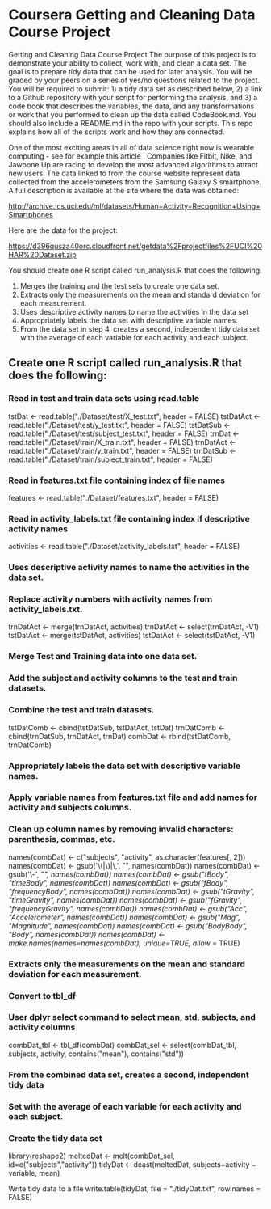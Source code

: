 # Coursera Getting and Cleaning Data Course Project

Getting and Cleaning Data Course Project
The purpose of this project is to demonstrate your ability to collect, work with, and clean a data set. The goal is to prepare tidy data that can be used for later analysis. You will be graded by your peers on a series of yes/no questions related to the project. You will be required to submit: 1) a tidy data set as described below, 2) a link to a Github repository with your script for performing the analysis, and 3) a code book that describes the variables, the data, and any transformations or work that you performed to clean up the data called CodeBook.md. You should also include a README.md in the repo with your scripts. This repo explains how all of the scripts work and how they are connected.  

One of the most exciting areas in all of data science right now is wearable computing - see for example this article . Companies like Fitbit, Nike, and Jawbone Up are racing to develop the most advanced algorithms to attract new users. The data linked to from the course website represent data collected from the accelerometers from the Samsung Galaxy S smartphone. A full description is available at the site where the data was obtained: 

http://archive.ics.uci.edu/ml/datasets/Human+Activity+Recognition+Using+Smartphones 

Here are the data for the project: 

https://d396qusza40orc.cloudfront.net/getdata%2Fprojectfiles%2FUCI%20HAR%20Dataset.zip 

 You should create one R script called run_analysis.R that does the following. 

1.	Merges the training and the test sets to create one data set.
2.	Extracts only the measurements on the mean and standard deviation for each measurement. 
3.	Uses descriptive activity names to name the activities in the data set
4.	Appropriately labels the data set with descriptive variable names. 
5.	From the data set in step 4, creates a second, independent tidy data set with the average of each variable for each activity and each subject.


## Create one R script called run_analysis.R that does the following:

### Read in test and train data sets using read.table

tstDat <- read.table("./Dataset/test/X_test.txt", header = FALSE)
tstDatAct <- read.table("./Dataset/test/y_test.txt", header = FALSE)
tstDatSub <- read.table("./Dataset/test/subject_test.txt", header = FALSE)
trnDat <- read.table("./Dataset/train/X_train.txt", header = FALSE)
trnDatAct <- read.table("./Dataset/train/y_train.txt", header = FALSE)
trnDatSub <- read.table("./Dataset/train/subject_train.txt", header = FALSE)

### Read in features.txt file containing index of file names
features <- read.table("./Dataset/features.txt", header = FALSE)

### Read in activity_labels.txt file containing index if descriptive activity names
activities <- read.table("./Dataset/activity_labels.txt", header = FALSE)

### Uses descriptive activity names to name the activities in the data set.
### Replace activity numbers with activity names from activity_labels.txt.
trnDatAct <- merge(trnDatAct, activities)
trnDatAct <- select(trnDatAct, -V1)
tstDatAct <- merge(tstDatAct, activities)
tstDatAct <- select(tstDatAct, -V1)

### Merge Test and Training data into one data set.
### Add the subject and activity columns to the test and train datasets.
### Combine the test and train datasets.
tstDatComb <- cbind(tstDatSub, tstDatAct, tstDat)
trnDatComb <- cbind(trnDatSub, trnDatAct, trnDat)
combDat <- rbind(tstDatComb, trnDatComb)

### Appropriately labels the data set with descriptive variable names.
### Apply variable names from features.txt file and add names for activity and subjects columns. 
### Clean up column names by removing invalid characters: parenthesis, commas, etc.
names(combDat) <- c("subjects", "activity", as.character(features[, 2]))
names(combDat) <- gsub('\\(|\\)|\\,', "", names(combDat))
names(combDat) <- gsub('\\-', "_", names(combDat))
names(combDat) <- gsub("tBody", "timeBody", names(combDat))
names(combDat) <- gsub("fBody", "frequencyBody", names(combDat))
names(combDat) <- gsub("tGravity", "timeGravity", names(combDat))
names(combDat) <- gsub("fGravity", "frequencyGravity", names(combDat))
names(combDat) <- gsub("Acc", "Accelerometer", names(combDat))
names(combDat) <- gsub("Mag", "Magnitude", names(combDat))
names(combDat) <- gsub("BodyBody", "Body", names(combDat))
names(combDat) <- make.names(names=names(combDat), unique=TRUE, allow_ = TRUE)


### Extracts only the measurements on the mean and standard deviation for each measurement.
### Convert to tbl_df
### User dplyr select command to select mean, std, subjects, and activity columns
combDat_tbl <- tbl_df(combDat)
combDat_sel <- select(combDat_tbl, subjects, activity, contains("mean"), contains("std"))

### From the combined data set, creates a second, independent tidy data 
### Set with the average of each variable for each activity and each subject.
### Create the tidy data set
library(reshape2)
meltedDat <- melt(combDat_sel, id=c("subjects","activity"))
tidyDat <- dcast(meltedDat, subjects+activity ~ variable, mean)

Write tidy data to a file
write.table(tidyDat, file = "./tidyDat.txt", row.names = FALSE)


